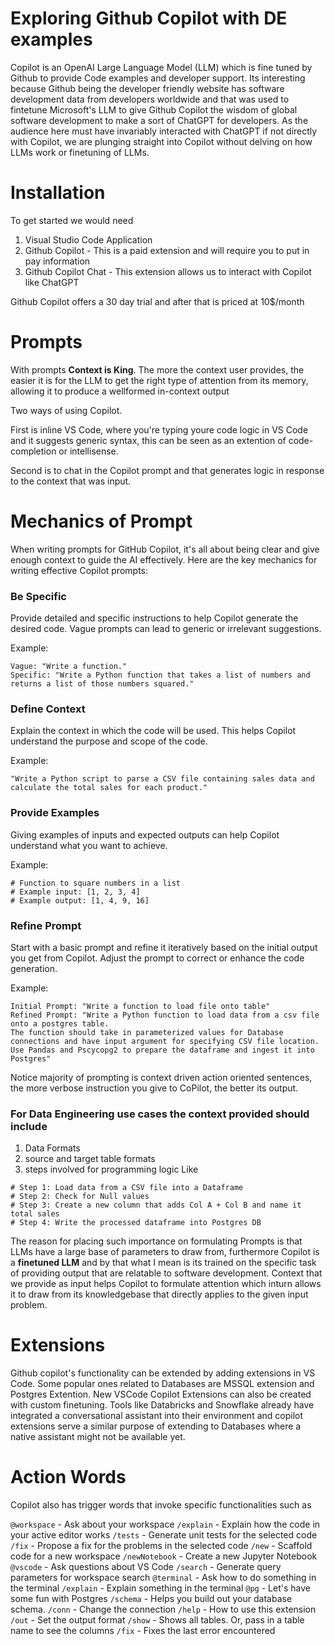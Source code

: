 # Exploring Github Copilot with DE examples

Copilot is an OpenAI Large Language Model (LLM) which is fine tuned by Github to provide Code examples and developer support. Its interesting because Github being the developer friendly website has software development data from developers worldwide and that was used to fintetune Microsoft's LLM to give Github Copilot the wisdom of global software development to make a sort of ChatGPT for developers. As the audience here must have invariably interacted with ChatGPT if not directly with Copilot, we are plunging straight into Copilot without delving on how LLMs work or finetuning of LLMs. 


# Installation

To get started we would need 

1. Visual Studio Code Application
2. Github Copilot - This is a paid extension and will require you to put in pay information
3. Github Copilot Chat - This extension allows us to interact with Copilot like ChatGPT

Github Copilot offers a 30 day trial and after that is priced at 10$/month

# Prompts

With prompts **Context is King**. The more the context user provides, the easier it is for the LLM to get the right type of attention from its memory, allowing it to produce a wellformed in-context output

Two ways of using Copilot. 

First is inline VS Code, where you're typing youre code logic in VS Code and it suggests generic syntax, this can be seen as an extention of code-completion or intellisense. 

Second is to chat in the Copilot prompt and that generates logic in response to the context that was input. 

# Mechanics of Prompt

When writing prompts for GitHub Copilot, it's all about being clear and give enough context to guide the AI effectively. Here are the key mechanics for writing effective Copilot prompts:

### Be Specific

Provide detailed and specific instructions to help Copilot generate the desired code. Vague prompts can lead to generic or irrelevant suggestions.

Example:

    Vague: "Write a function."
    Specific: "Write a Python function that takes a list of numbers and returns a list of those numbers squared."

### Define Context

Explain the context in which the code will be used. This helps Copilot understand the purpose and scope of the code.

Example:

    "Write a Python script to parse a CSV file containing sales data and calculate the total sales for each product."

### Provide Examples

Giving examples of inputs and expected outputs can help Copilot understand what you want to achieve.

Example:

```
# Function to square numbers in a list
# Example input: [1, 2, 3, 4]
# Example output: [1, 4, 9, 16]
```

### Refine Prompt

Start with a basic prompt and refine it iteratively based on the initial output you get from Copilot. Adjust the prompt to correct or enhance the code generation.

Example:

    Initial Prompt: "Write a function to load file onto table"
    Refined Prompt: "Write a Python function to load data from a csv file onto a postgres table. 
    The function should take in parameterized values for Database connections and have input argument for specifying CSV file location. 
    Use Pandas and Pscycopg2 to prepare the dataframe and ingest it into Postgres"

Notice majority of prompting is context driven action oriented sentences, the more verbose instruction you give to CoPilot, the better its output. 

### For Data Engineering use cases the context provided should include 

1. Data Formats
2. source and target table formats
3. steps involved for programming logic Like
   
```
# Step 1: Load data from a CSV file into a Dataframe
# Step 2: Check for Null values
# Step 3: Create a new column that adds Col A + Col B and name it total sales
# Step 4: Write the processed dataframe into Postgres DB
```

The reason for placing such importance on formulating Prompts is that LLMs have a large base of parameters to draw from, furthermore Copilot is a **finetuned LLM** and by that what I mean is its trained on the specific task of providing output that are relatable to software development. Context that we provide as input helps Copilot to formulate attention which inturn allows it to draw from its knowledgebase that directly applies to the given input problem. 

# Extensions

Github copilot's functionality can be extended by adding extensions in VS Code. Some popular ones related to Databases are MSSQL extension and Postgres Extention. New VSCode Copilot Extensions can also be created with custom finetuning. Tools like Databricks and Snowflake already have integrated a conversational assistant into their environment and copilot extensions serve a similar purpose of extending to Databases where a native assistant might not be available yet. 

# Action Words

Copilot also has trigger words that invoke specific functionalities such as 

`@workspace` - Ask about your workspace
 `/explain` - Explain how the code in your active editor works
 `/tests` - Generate unit tests for the selected code
 `/fix` - Propose a fix for the problems in the selected code
 `/new` - Scaffold code for a new workspace
 `/newNotebook` - Create a new Jupyter Notebook
`@vscode` - Ask questions about VS Code
 `/search` - Generate query parameters for workspace search
`@terminal` - Ask how to do something in the terminal
 `/explain` - Explain something in the terminal
`@pg` - Let's have some fun with Postgres
 `/schema` - Helps you build out your database schema.
 `/conn` - Change the connection
 `/help` - How to use this extension
 `/out` - Set the output format
 `/show` - Shows all tables. Or, pass in a table name to see the columns
 `/fix` - Fixes the last error encountered






